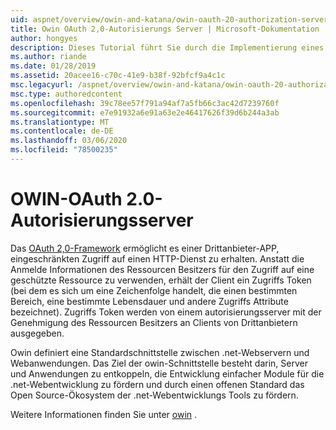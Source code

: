 ```yaml
---
uid: aspnet/overview/owin-and-katana/owin-oauth-20-authorization-server
title: Owin OAuth 2,0-Autorisierungs Server | Microsoft-Dokumentation
author: hongyes
description: Dieses Tutorial führt Sie durch die Implementierung eines OAuth 2,0-Autorisierungs Servers mithilfe von owin OAuth-Middleware. Dabei handelt es sich um ein erweitertes Tutorial, das nur outlin...
ms.author: riande
ms.date: 01/28/2019
ms.assetid: 20acee16-c70c-41e9-b38f-92bfcf9a4c1c
msc.legacyurl: /aspnet/overview/owin-and-katana/owin-oauth-20-authorization-server
msc.type: authoredcontent
ms.openlocfilehash: 39c78ee57f791a94af7a5fb66c3ac42d7239760f
ms.sourcegitcommit: e7e91932a6e91a63e2e46417626f39d6b244a3ab
ms.translationtype: MT
ms.contentlocale: de-DE
ms.lasthandoff: 03/06/2020
ms.locfileid: "78500235"
---
```

# <a name="owin-oauth-20-authorization-server"></a>OWIN-OAuth 2.0-Autorisierungsserver

Das [OAuth 2,0-Framework](http://tools.ietf.org/html/rfc6749) ermöglicht es einer Drittanbieter-APP, eingeschränkten Zugriff auf einen HTTP-Dienst zu erhalten. Anstatt die Anmelde Informationen des Ressourcen Besitzers für den Zugriff auf eine geschützte Ressource zu verwenden, erhält der Client ein Zugriffs Token (bei dem es sich um eine Zeichenfolge handelt, die einen bestimmten Bereich, eine bestimmte Lebensdauer und andere Zugriffs Attribute bezeichnet). Zugriffs Token werden von einem autorisierungsserver mit der Genehmigung des Ressourcen Besitzers an Clients von Drittanbietern ausgegeben.

Owin definiert eine Standardschnittstelle zwischen .net-Webservern und Webanwendungen. Das Ziel der owin-Schnittstelle besteht darin, Server und Anwendungen zu entkoppeln, die Entwicklung einfacher Module für die .net-Webentwicklung zu fördern und durch einen offenen Standard das Open Source-Ökosystem der .net-Webentwicklungs Tools zu fördern.

Weitere Informationen finden Sie unter [owin](http://owin.org/) .
